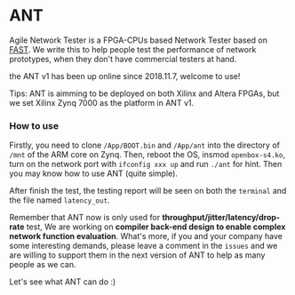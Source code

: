 # ANT
Agile Network Tester is a FPGA-CPUs based Network Tester based on [FAST](www.fastswitch.org). We write this to help people test the performance of network prototypes,
when they don't have commercial testers at hand.

the ANT v1 has been up online since 2018.11.7, welcome to use!

Tips: ANT is aimming to be deployed on both Xilinx and Altera FPGAs, but we set Xilinx Zynq 7000 as the platform in ANT v1.  

### How to use
Firstly, you need to clone `/App/BOOT.bin` and `/App/ant` into the directory of `/mnt` of the ARM core on Zynq. Then, reboot the OS, insmod `openbox-s4.ko`, turn on the network port with `ifconfig xxx up` and run `./ant` for hint. Then you may know how to use ANT (quite simple). 

After finish the test, the testing report will be seen on both the `terminal` and the file named `latency_out`. 

Remember that ANT now is only used for **throughput/jitter/latency/drop-rate** test, We are working on **compiler back-end design to enable complex network function evaluation**. What's more, if you and your company have some interesting demands, please leave a comment in the `issues` and we are willing to support them in the next version of ANT to help as many people as we can.

Let's see what ANT can do :)
